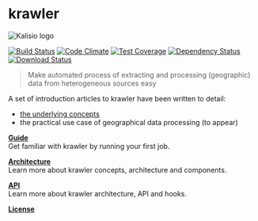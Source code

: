 # krawler

![Kalisio logo](https://github.com/kalisio/kDocs/raw/master/images/kalisio-banner-250x96.png)

[![Build Status](https://travis-ci.org/kalisio/krawler.png?branch=master)](https://travis-ci.org/kalisio/krawler)
[![Code Climate](https://codeclimate.com/github/kalisio/krawler/badges/gpa.svg)](https://codeclimate.com/github/kalisio/krawler)
[![Test Coverage](https://codeclimate.com/github/kalisio/krawler/badges/coverage.svg)](https://codeclimate.com/github/kalisio/krawler/coverage)
[![Dependency Status](https://img.shields.io/david/kalisio/krawler.svg?style=flat-square)](https://david-dm.org/kalisio/krawler)
[![Download Status](https://img.shields.io/npm/dm/krawler.svg?style=flat-square)](https://www.npmjs.com/package/krawler)

> Make automated process of extracting and processing (geographic) data from heterogeneous sources easy

A set of introduction articles to krawler have been written to detail:
* [the underlying concepts](https://medium.com/@luc.claustres/a-minimalist-etl-using-feathersjs-part-1-1d56972d6500)
* the practical use case of geographical data processing (to appear)

[**Guide**](./docs/GUIDE.MD)<br/>
Get familiar with krawler by running your first job.

[**Architecture**](./docs/ARCHITECTURE.MD)<br/>
Learn more about krawler concepts, architecture and components.

[**API**](./docs/API.MD)<br/>
Learn more about krawler architecture, API and hooks.

[**License**](./LICENSE)
